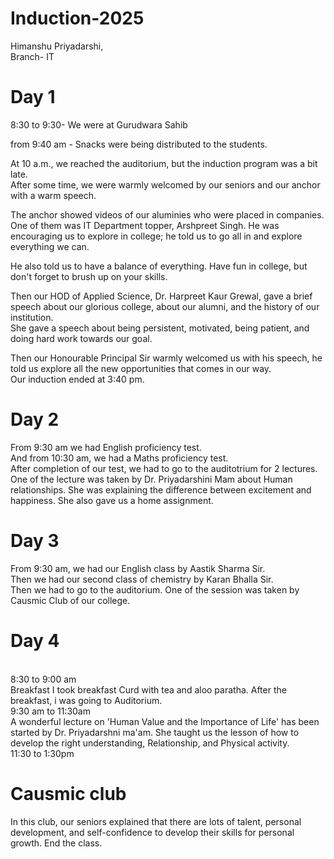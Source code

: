 # Induction-2025
Himanshu Priyadarshi,<br>
Branch- IT
<h1>Day 1</h1>
8:30 to 9:30- We were at Gurudwara Sahib <br>

from 9:40 am - Snacks were being distributed to the students.<br>

At 10 a.m., we reached the auditorium, but the induction program was a bit late. 
<br>
 After some time, we were warmly welcomed by our seniors and our anchor with  a warm speech. <br>

The anchor showed videos of our aluminies who were placed in companies.
One of them was IT Department topper, Arshpreet Singh. 
He was encouraging us to explore in college; he told us to go all in and explore everything we can.

He also told us to have a balance of everything. 
Have fun in college, but don't forget to brush up on your skills.<br>

Then our HOD of Applied Science, Dr. Harpreet Kaur Grewal, gave a brief speech about our glorious college, about our alumni, and the history of our institution.
<br>
She gave a speech about being persistent, motivated, being patient, and doing hard work towards our goal. 
<br>

Then our Honourable Principal Sir warmly welcomed us with his speech, he told us explore all the new opportunities that comes in our way.
<br> 
Our induction ended at 3:40 pm.



<h1>Day 2</h1>
From 9:30 am we had English proficiency test.
<br> And from 10:30 am, we had a Maths proficiency test. <br>
After completion of our test, we had to go to the auditotrium for 2 lectures. 
<br> One of the lecture was taken by Dr. Priyadarshini Mam about Human relationships. 
She was explaining the difference between excitement and happiness. She also gave us a home assignment.

<h1>Day 3</h1>
From 9:30 am, we had our English class by Aastik Sharma Sir.<br>
Then we had our second class of chemistry by Karan Bhalla Sir.<br>
Then we had to go to the auditorium.
One of the session was taken by Causmic Club of our college. 

<h1>Day 4</h1>
<br>
8:30 to 9:00 am 
<br>
Breakfast 
I took breakfast Curd with tea and aloo paratha.
After the breakfast, i was going to Auditorium.
<br>
9:30 am to 11:30am
<br>
A wonderful lecture on 'Human Value and the Importance of Life' has been started by Dr. Priyadarshni ma'am.
She taught us the lesson of how to develop the right understanding, Relationship, and Physical activity.
<br>
11:30 to 1:30pm
<br>
<h1>Causmic club</h1>
In this club, our seniors explained that there are lots of talent, personal development, and self-confidence to develop their skills for personal growth.
End the class.







 





 

 

